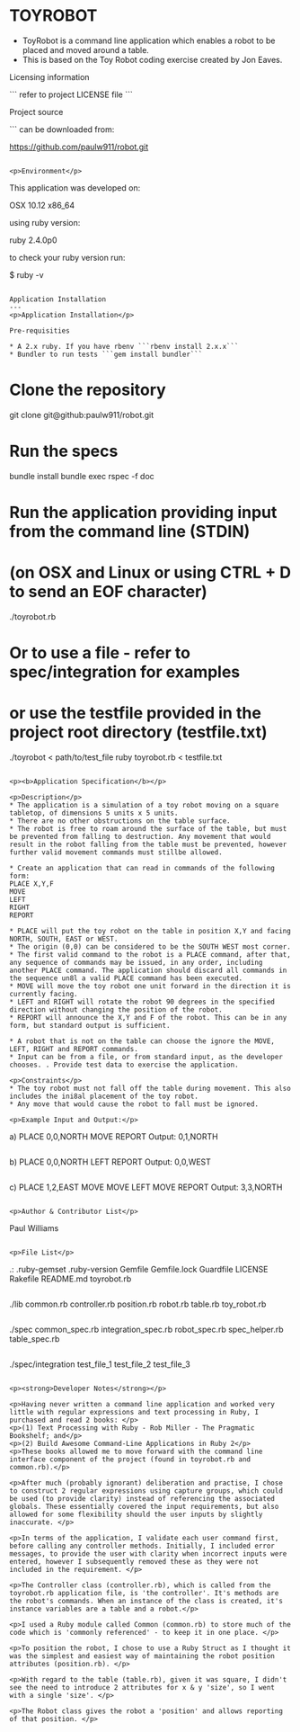 TOYROBOT
========
* ToyRobot is a command line application which enables a robot to be placed and moved around a table. 
* This is based on the Toy Robot coding exercise created by Jon Eaves. 

<p>Licensing information</p>
```
refer to project LICENSE file
```

<p>Project source</p>
```
can be downloaded from:

https://github.com/paulw911/robot.git
```

<p>Environment</p>
```
This application was developed on: 

OSX 10.12 x86_64 

using ruby version: 

ruby 2.4.0p0

to check your ruby version run: 

$ ruby -v
```

Application Installation
---
<p>Application Installation</p>

Pre-requisities

* A 2.x ruby. If you have rbenv ```rbenv install 2.x.x```
* Bundler to run tests ```gem install bundler```

```
# Clone the repository
git clone git@github:paulw911/robot.git

# Run the specs
bundle install
bundle exec rspec -f doc

# Run the application providing input from the command line (STDIN)
# (on OSX and Linux or using CTRL + D to send an EOF character)
./toyrobot.rb

# Or to use a file - refer to spec/integration for examples
# or use the testfile provided in the project root directory (testfile.txt)
./toyrobot < path/to/test_file
ruby toyrobot.rb < testfile.txt
```

<p><b>Application Specification</b></p>

<p>Description</p>
* The application is a simulation of a toy robot moving on a square tabletop, of dimensions 5 units x 5 units.
* There are no other obstructions on the table surface.
* The robot is free to roam around the surface of the table, but must be prevented from falling to destruction. Any movement that would result in the robot falling from the table must be prevented, however further valid movement commands must stillbe allowed.

* Create an application that can read in commands of the following form:
PLACE X,Y,F
MOVE
LEFT
RIGHT
REPORT

* PLACE will put the toy robot on the table in position X,Y and facing NORTH, SOUTH, EAST or WEST.
* The origin (0,0) can be considered to be the SOUTH WEST most corner.
* The first valid command to the robot is a PLACE command, after that, any sequence of commands may be issued, in any order, including another PLACE command. The application should discard all commands in the sequence un8l a valid PLACE command has been executed.
* MOVE will move the toy robot one unit forward in the direction it is currently facing.
* LEFT and RIGHT will rotate the robot 90 degrees in the specified direction without changing the position of the robot.
* REPORT will announce the X,Y and F of the robot. This can be in any form, but standard output is sufficient.
 
* A robot that is not on the table can choose the ignore the MOVE, LEFT, RIGHT and REPORT commands.
* Input can be from a file, or from standard input, as the developer chooses. . Provide test data to exercise the application.

<p>Constraints</p>
* The toy robot must not fall off the table during movement. This also includes the ini8al placement of the toy robot.
* Any move that would cause the robot to fall must be ignored.

<p>Example Input and Output:</p>
```
a)
PLACE 0,0,NORTH
MOVE
REPORT
Output: 0,1,NORTH
```

```
b)
PLACE 0,0,NORTH
LEFT
REPORT
Output: 0,0,WEST
```

```
c)
PLACE 1,2,EAST
MOVE
MOVE
LEFT
MOVE
REPORT
Output: 3,3,NORTH
```

<p>Author & Contributor List</p>
```
Paul Williams
```

<p>File List</p>
```
.:
.ruby-gemset
.ruby-version
Gemfile
Gemfile.lock
Guardfile
LICENSE
Rakefile
README.md
toyrobot.rb
```

```
./lib
common.rb
controller.rb
position.rb
robot.rb
table.rb
toy_robot.rb
```

```
./spec
common_spec.rb
integration_spec.rb
robot_spec.rb
spec_helper.rb
table_spec.rb
```

```
./spec/integration
test_file_1
test_file_2
test_file_3
```

<p><strong>Developer Notes</strong></p>

<p>Having never written a command line application and worked very little with regular expressions and text processing in Ruby, I purchased and read 2 books: </p>
<p>(1) Text Processing with Ruby - Rob Miller - The Pragmatic Bookshelf; and</p>
<p>(2) Build Awesome Command-Line Applications in Ruby 2</p>
<p>These books allowed me to move forward with the command line interface component of the project (found in toyrobot.rb and common.rb).</p>

<p>After much (probably ignorant) deliberation and practise, I chose to construct 2 regular expressions using capture groups, which could be used (to provide clarity) instead of referencing the associated globals. These essentially covered the input requirements, but also allowed for some flexibility should the user inputs by slightly inaccurate. </p>

<p>In terms of the application, I validate each user command first, before calling any controller methods. Initially, I included error messages, to provide the user with clarity when incorrect inputs were entered, however I subsequently removed these as they were not included in the requirement. </p>

<p>The Controller class (controller.rb), which is called from the toyrobot.rb application file, is 'the controller'. It's methods are the robot's commands. When an instance of the class is created, it's instance variables are a table and a robot.</p>

<p>I used a Ruby module called Common (common.rb) to store much of the code which is 'commonly referenced' - to keep it in one place. </p>

<p>To position the robot, I chose to use a Ruby Struct as I thought it was the simplest and easiest way of maintaining the robot position attributes (position.rb). </p>

<p>With regard to the table (table.rb), given it was square, I didn't see the need to introduce 2 attributes for x & y 'size', so I went with a single 'size'. </p>

<p>The Robot class gives the robot a 'position' and allows reporting of that position. </p>


